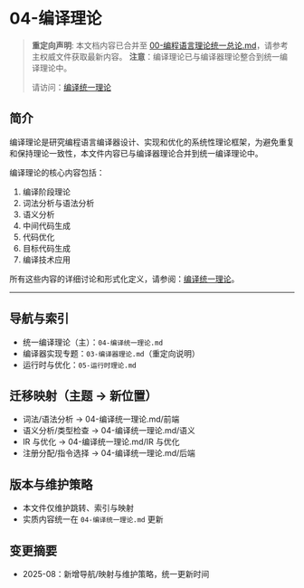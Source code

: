 # 04-编译理论

> **重定向声明**: 本文档内容已合并至 [00-编程语言理论统一总论.md](00-编程语言理论统一总论.md)，请参考主权威文件获取最新内容。
> **注意**：编译理论已与编译器理论整合到统一编译理论中。
>
> 请访问：[编译统一理论](04-编译统一理论.md)

## 简介

编译理论是研究编程语言编译器设计、实现和优化的系统性理论框架，为避免重复和保持理论一致性，本文件内容已与编译器理论合并到统一编译理论中。

编译理论的核心内容包括：

1. 编译阶段理论
2. 词法分析与语法分析
3. 语义分析
4. 中间代码生成
5. 代码优化
6. 目标代码生成
7. 编译技术应用

所有这些内容的详细讨论和形式化定义，请参阅：[编译统一理论](04-编译统一理论.md)。

---

## 导航与索引

- 统一编译理论（主）：`04-编译统一理论.md`
- 编译器实现专题：`03-编译器理论.md`（重定向说明）
- 运行时与优化：`05-运行时理论.md`

## 迁移映射（主题 → 新位置）

- 词法/语法分析 → 04-编译统一理论.md/前端
- 语义分析/类型检查 → 04-编译统一理论.md/语义
- IR 与优化 → 04-编译统一理论.md/IR 与优化
- 注册分配/指令选择 → 04-编译统一理论.md/后端

## 版本与维护策略

- 本文件仅维护跳转、索引与映射
- 实质内容统一在 `04-编译统一理论.md` 更新

## 变更摘要

- 2025-08：新增导航/映射与维护策略，统一更新时间
